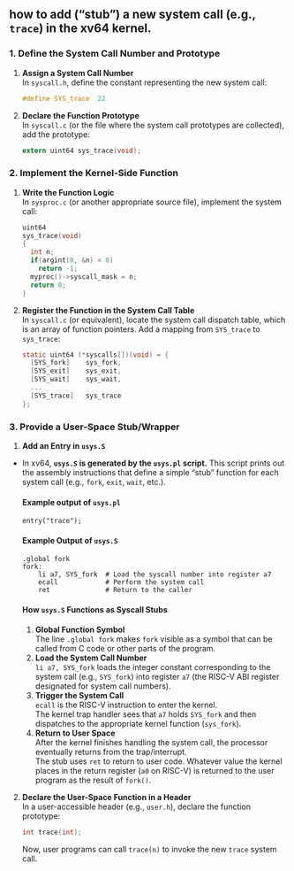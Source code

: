 ## how to add (“stub”) a new system call (e.g., `trace`) in the xv64 kernel. 

### 1. Define the System Call Number and Prototype

1. **Assign a System Call Number**  
   In `syscall.h`, define the constant representing the new system call:
   ```c
   #define SYS_trace  22
   ```

2. **Declare the Function Prototype**  
   In `syscall.c` (or the file where the system call prototypes are collected), add the prototype:
   ```c
   extern uint64 sys_trace(void);
   ```

### 2. Implement the Kernel-Side Function

1. **Write the Function Logic**  
   In `sysproc.c` (or another appropriate source file), implement the system call:
   ```c
   uint64
   sys_trace(void)
   {
     int n;
     if(argint(0, &n) < 0)
       return -1;
     myproc()->syscall_mask = n;
     return 0;
   }
   ```

2. **Register the Function in the System Call Table**  
   In `syscall.c` (or equivalent), locate the system call dispatch table, which is an array of function pointers. Add a mapping from `SYS_trace` to `sys_trace`:
   ```c
   static uint64 (*syscalls[])(void) = {
     [SYS_fork]    sys_fork,
     [SYS_exit]    sys_exit,
     [SYS_wait]    sys_wait,
     ...
     [SYS_trace]   sys_trace
   };
   ```

### 3. Provide a User-Space Stub/Wrapper

1. **Add an Entry in `usys.S`**  
- In xv64, **`usys.S` is generated by the `usys.pl` script.** This script prints out the assembly instructions that define a simple “stub” function for each system call (e.g., `fork`, `exit`, `wait`, etc.).
    #### Example output of `usys.pl`
    ```
    entry("trace");
    ```
    #### Example Output of `usys.S`
    ```assembly
    .global fork
    fork:
        li a7, SYS_fork  # Load the syscall number into register a7
        ecall            # Perform the system call
        ret              # Return to the caller
    ```

    #### How `usys.S` Functions as Syscall Stubs
    1. **Global Function Symbol**  
       The line `.global fork` makes `fork` visible as a symbol that can be called from C code or other parts of the program.
    2. **Load the System Call Number**  
       `li a7, SYS_fork` loads the integer constant corresponding to the system call (e.g., `SYS_fork`) into register `a7` (the RISC-V ABI register designated for system call numbers).
    3. **Trigger the System Call**  
       `ecall` is the RISC-V instruction to enter the kernel.  
       The kernel trap handler sees that `a7` holds `SYS_fork` and then dispatches to the appropriate kernel function (`sys_fork`).
    4. **Return to User Space**  
       After the kernel finishes handling the system call, the processor eventually returns from the trap/interrupt.  
       The stub uses `ret` to return to user code. Whatever value the kernel places in the return register (`a0` on RISC-V) is returned to the user program as the result of `fork()`.

2. **Declare the User-Space Function in a Header**  
In a user-accessible header (e.g., `user.h`), declare the function prototype:

    ```c
    int trace(int);
    ```

    Now, user programs can call `trace(n)` to invoke the new `trace` system call.
